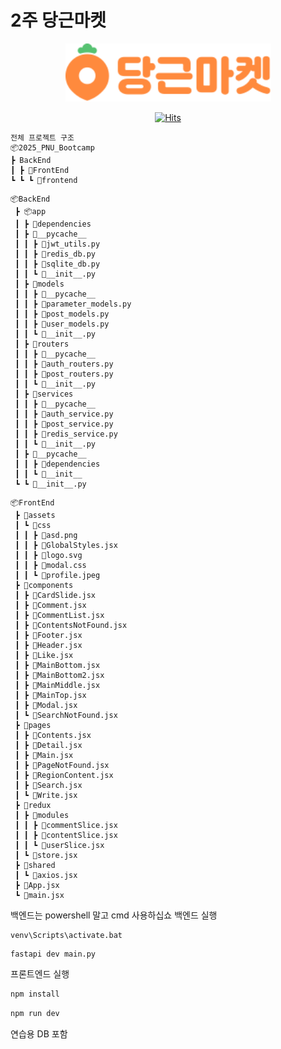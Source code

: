 # 2주 당근마켓

<div align="center">
<img width="329" alt="image" src="https://raw.githubusercontent.com/wlsgur11/2025_PNU_Bootcamp/232739b75cb25ba6c1c2f4c122d5106e0c3253e9/Frontend/frontend/src/assets/css/logo.svg">

[![Hits](https://hits.seeyoufarm.com/api/count/incr/badge.svg?url=https%3A%2F%2Fgithub.com%2Fwlsgur11%2F2025_PNU_Bootcamp&count_bg=%2379C83D&title_bg=%23555555&icon=&icon_color=%23E7E7E7&title=hits&edge_flat=false)](https://hits.seeyoufarm.com)
</div>











```
전체 프로젝트 구조
📦2025_PNU_Bootcamp
┣ BackEnd
┃ ┣ 📂FrontEnd
┗ ┗ ┗ 📜frontend
```
```
📦BackEnd
 ┣ 📦app
 ┃ ┣ 📂dependencies
 ┃ ┣ 📜__pycache__
 ┃ ┃ ┣ 📜jwt_utils.py
 ┃ ┃ ┣ 📜redis_db.py
 ┃ ┃ ┣ 📜sqlite_db.py
 ┃ ┃ ┗ 📜__init__.py
 ┃ ┣ 📂models
 ┃ ┃ ┣ 📂__pycache__
 ┃ ┃ ┣ 📜parameter_models.py
 ┃ ┃ ┣ 📜post_models.py
 ┃ ┃ ┣ 📜user_models.py
 ┃ ┃ ┗ 📜__init__.py
 ┃ ┣ 📂routers
 ┃ ┃ ┣ 📂__pycache__
 ┃ ┃ ┣ 📜auth_routers.py
 ┃ ┃ ┣ 📜post_routers.py
 ┃ ┃ ┗ 📜__init__.py
 ┃ ┣ 📂services
 ┃ ┃ ┣ 📂__pycache__
 ┃ ┃ ┣ 📜auth_service.py
 ┃ ┃ ┣ 📜post_service.py
 ┃ ┃ ┣ 📜redis_service.py
 ┃ ┃ ┗ 📜__init__.py
 ┃ ┣ 📂__pycache__
 ┃ ┃ ┣ 📜dependencies
 ┃ ┃ ┗ 📜__init__
 ┗ ┗ 📜__init__.py
```
```
📦FrontEnd
 ┣ 📂assets
 ┃ ┗ 📂css
 ┃ ┃ ┣ 📜asd.png
 ┃ ┃ ┣ 📜GlobalStyles.jsx
 ┃ ┃ ┣ 📜logo.svg
 ┃ ┃ ┣ 📜modal.css
 ┃ ┃ ┗ 📜profile.jpeg
 ┣ 📂components
 ┃ ┣ 📜CardSlide.jsx
 ┃ ┣ 📜Comment.jsx
 ┃ ┣ 📜CommentList.jsx
 ┃ ┣ 📜ContentsNotFound.jsx
 ┃ ┣ 📜Footer.jsx
 ┃ ┣ 📜Header.jsx
 ┃ ┣ 📜Like.jsx
 ┃ ┣ 📜MainBottom.jsx
 ┃ ┣ 📜MainBottom2.jsx
 ┃ ┣ 📜MainMiddle.jsx
 ┃ ┣ 📜MainTop.jsx
 ┃ ┣ 📜Modal.jsx
 ┃ ┗ 📜SearchNotFound.jsx
 ┣ 📂pages
 ┃ ┣ 📜Contents.jsx
 ┃ ┣ 📜Detail.jsx
 ┃ ┣ 📜Main.jsx
 ┃ ┣ 📜PageNotFound.jsx
 ┃ ┣ 📜RegionContent.jsx
 ┃ ┣ 📜Search.jsx
 ┃ ┗ 📜Write.jsx
 ┣ 📂redux
 ┃ ┣ 📂modules
 ┃ ┃ ┣ 📜commentSlice.jsx
 ┃ ┃ ┣ 📜contentSlice.jsx
 ┃ ┃ ┗ 📜userSlice.jsx
 ┃ ┗ 📜store.jsx
 ┣ 📂shared
 ┃ ┗ 📜axios.jsx
 ┣ 📜App.jsx
 ┗ 📜main.jsx
```

백엔드는 powershell 말고 cmd 사용하십쇼
백엔드 실행
```CMD
venv\Scripts\activate.bat
```
```CMD
fastapi dev main.py
```

프론트엔드 실행
```bash
npm install
```
```bash
npm run dev
```

연습용 DB 포함
